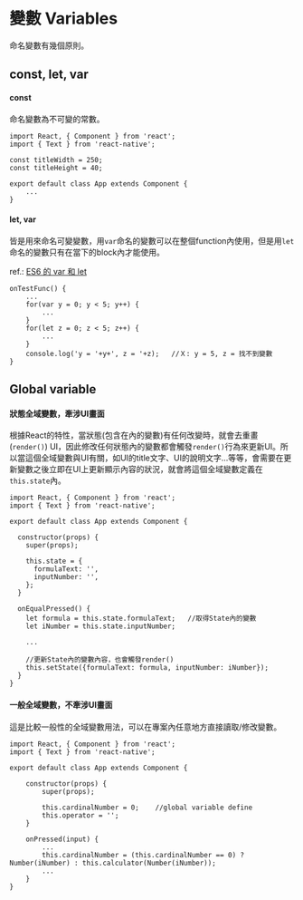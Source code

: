 # 變數 Variables

命名變數有幾個原則。

## const, let, var

#### const

命名變數為不可變的常數。

```
import React, { Component } from 'react';
import { Text } from 'react-native';

const titleWidth = 250;
const titleHeight = 40;

export default class App extends Component {
    ...
}
```

#### let, var

皆是用來命名可變變數，用`var`命名的變數可以在整個function內使用，但是用`let`命名的變數只有在當下的block內才能使用。

ref.: [ES6 的 var 和 let](http://www.jstips.co/zh_tw/javascript/keyword-var-vs-let/)

```
onTestFunc() {
    ...
    for(var y = 0; y < 5; y++) {
        ...
    }
    for(let z = 0; z < 5; z++) {
        ...
    }
    console.log('y = '+y+', z = '+z);   //Ｘ: y = 5, z = 找不到變數
}
```

## Global variable

#### 狀態全域變數，牽涉UI畫面

根據React的特性，當狀態(包含在內的變數)有任何改變時，就會去重畫(`render()`) UI，因此修改任何狀態內的變數都會觸發`render()`行為來更新UI。所以當這個全域變數與UI有關，如UI的title文字、UI的說明文字...等等，會需要在更新變數之後立即在UI上更新顯示內容的狀況，就會將這個全域變數定義在`this.state`內。


```
import React, { Component } from 'react';
import { Text } from 'react-native';

export default class App extends Component {

  constructor(props) {
    super(props);

    this.state = {
      formulaText: '',
      inputNumber: '',
    };
  }

  onEqualPressed() {
    let formula = this.state.formulaText;   //取得State內的變數
    let iNumber = this.state.inputNumber;

    ...

    //更新State內的變數內容，也會觸發render()
    this.setState({formulaText: formula, inputNumber: iNumber});
  }
}
```

#### 一般全域變數，不牽涉UI畫面

這是比較一般性的全域變數用法，可以在專案內任意地方直接讀取/修改變數。

```
import React, { Component } from 'react';
import { Text } from 'react-native';

export default class App extends Component {

    constructor(props) {
        super(props);

        this.cardinalNumber = 0;    //global variable define
        this.operator = '';
    }

    onPressed(input) {
        ...
        this.cardinalNumber = (this.cardinalNumber == 0) ? Number(iNumber) : this.calculator(Number(iNumber));
        ...
    }
}
```
